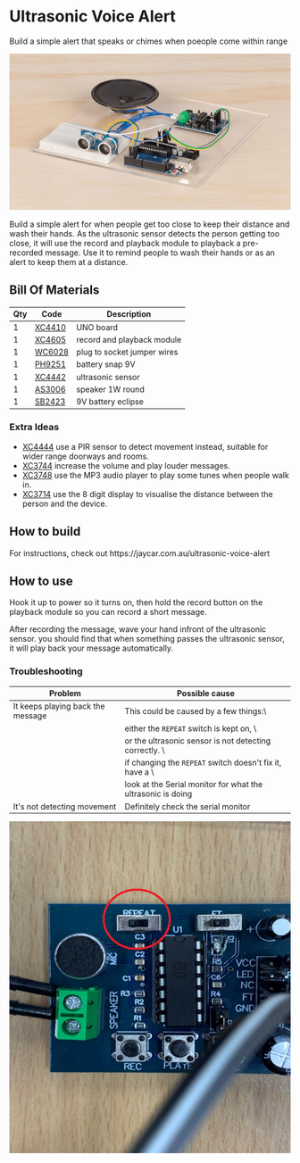 # Ultrasonic Voice Alert
 Build a simple alert that speaks or chimes when poeople come within range

![hero image](hero.png)

Build a simple alert for when people get too close to keep their distance and wash their hands. As the ultrasonic sensor detects the person getting too close,  it will use the record and playback module to playback a pre-recorded message. Use it to remind people to wash their hands or as an alert to keep them at a distance.

## Bill Of Materials
| Qty | Code                                     | Description                 |
| --- | ---------------------------------------- | --------------------------- |
| 1   | [XC4410](https://jaycar.com.au/p/XC4410) | UNO board                   |
| 1   | [XC4605](https://jaycar.com.au/p/XC4605) | record and playback module  |
| 1   | [WC6028](https://jaycar.com.au/p/WC6028) | plug to socket jumper wires |
| 1   | [PH9251](https://jaycar.com.au/p/PH9251) | battery snap 9V             |
| 1   | [XC4442](https://jaycar.com.au/p/XC4442) | ultrasonic sensor           |
| 1   | [AS3006](https://jaycar.com.au/p/AS3006) | speaker 1W round            |
| 1   | [SB2423](https://jaycar.com.au/p/SB2423) | 9V battery eclipse          |

### Extra Ideas

- [XC4444](https://jaycar.com.au/p/XC4444) use a PIR sensor to detect movement instead, suitable for wider range doorways and rooms.
- [XC3744](https://jaycar.com.au/p/XC3744) increase the volume and play louder messages.
- [XC3748](https://jaycar.com.au/p/XC3748) use the MP3 audio player to play some tunes when people walk in.
- [XC3714](https://jaycar.com.au/p/XC3714) use the 8 digit display to visualise the distance between the person and the device.


## How to build

<div id="instructions">
For instructions, check out https://jaycar.com.au/ultrasonic-voice-alert
</div>

## How to use

Hook it up to power so it turns on, then hold the record button on the playback module so you can record a short message.

After recording the message, wave your hand infront of the ultrasonic sensor. you should find that when something passes the ultrasonic sensor, it will play back your message automatically.

### Troubleshooting

| Problem                           | Possible cause                                              |
| --------------------------------- | ----------------------------------------------------------- |
| It keeps playing back the message | This could be caused by a few things:\                      |
|                                   | either the `REPEAT` switch is kept on, \                    |
|                                   | or the ultrasonic sensor is not detecting correctly. \      |
|                                   | if changing the `REPEAT` switch doesn't fix it, have a \    |
|                                   | look at the Serial monitor for what the ultrasonic is doing |
| It's not detecting movement       | Definitely check the serial monitor                         |

![](docs/images/repeat-switch.jpg)